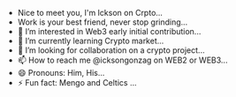 - Nice to meet you, I'm Ickson on Crpto...
- Work is your best friend, never stop grinding...
- 👀 I’m interested in Web3 early initial contribution...
- 🌱 I’m currently learning Crypto market...
- 💞️ I’m looking for collaboration on a crypto project...
- 📫 How to reach me @icksongonzag on WEB2 or WEB3...
- 😄 Pronouns: Him, His...
- ⚡ Fun fact: Mengo and Celtics ...

<!---
Hunter3407/Hunter3407 is a ✨ special ✨ repository because its `README.md` (this file) appears on your GitHub profile.
You can click the Preview link to take a look at your changes.
--->
